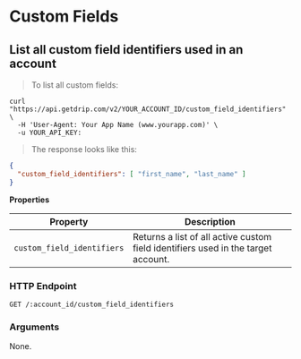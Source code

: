 # Custom Fields

## List all custom field identifiers used in an account

> To list all custom fields:

```shell
curl "https://api.getdrip.com/v2/YOUR_ACCOUNT_ID/custom_field_identifiers" \
  -H 'User-Agent: Your App Name (www.yourapp.com)' \
  -u YOUR_API_KEY:
```

> The response looks like this:

```json
{
  "custom_field_identifiers": [ "first_name", "last_name" ]
}
```

**Properties**

<table>
  <thead>
    <tr>
      <th>Property</th>
      <th>Description</th>
    </tr>
  </thead>
  <tbody>
    <tr>
      <td><code>custom_field_identifiers</code></td>
      <td>Returns a list of all active custom field identifiers used in the target account.</td>
    </tr>
  </tbody>
</table>

### HTTP Endpoint

`GET /:account_id/custom_field_identifiers`

### Arguments

None.
